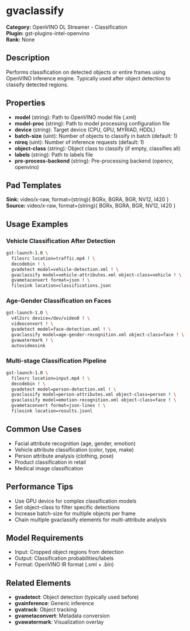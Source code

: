 # gvaclassify

**Category:** OpenVINO DL Streamer - Classification  
**Plugin:** gst-plugins-intel-openvino  
**Rank:** None  

## Description
Performs classification on detected objects or entire frames using OpenVINO inference engine. Typically used after object detection to classify detected regions.

## Properties
- **model** (string): Path to OpenVINO model file (.xml)
- **model-proc** (string): Path to model processing configuration file
- **device** (string): Target device (CPU, GPU, MYRIAD, HDDL)
- **batch-size** (uint): Number of objects to classify in batch (default: 1)
- **nireq** (uint): Number of inference requests (default: 1)
- **object-class** (string): Object class to classify (if empty, classifies all)
- **labels** (string): Path to labels file
- **pre-process-backend** (string): Pre-processing backend (opencv, openvino)

## Pad Templates
**Sink:** video/x-raw, format=(string){ BGRx, BGRA, BGR, NV12, I420 }  
**Source:** video/x-raw, format=(string){ BGRx, BGRA, BGR, NV12, I420 }

## Usage Examples

### Vehicle Classification After Detection
```bash
gst-launch-1.0 \
  filesrc location=traffic.mp4 ! \
  decodebin ! \
  gvadetect model=vehicle-detection.xml ! \
  gvaclassify model=vehicle-attributes.xml object-class=vehicle ! \
  gvametaconvert format=json ! \
  filesink location=classifications.json
```

### Age-Gender Classification on Faces
```bash
gst-launch-1.0 \
  v4l2src device=/dev/video0 ! \
  videoconvert ! \
  gvadetect model=face-detection.xml ! \
  gvaclassify model=age-gender-recognition.xml object-class=face ! \
  gvawatermark ! \
  autovideosink
```

### Multi-stage Classification Pipeline
```bash
gst-launch-1.0 \
  filesrc location=input.mp4 ! \
  decodebin ! \
  gvadetect model=person-detection.xml ! \
  gvaclassify model=person-attributes.xml object-class=person ! \
  gvaclassify model=emotion-recognition.xml object-class=face ! \
  gvametaconvert format=json-lines ! \
  filesink location=results.jsonl
```

## Common Use Cases
- Facial attribute recognition (age, gender, emotion)
- Vehicle attribute classification (color, type, make)
- Person attribute analysis (clothing, pose)
- Product classification in retail
- Medical image classification

## Performance Tips
- Use GPU device for complex classification models
- Set object-class to filter specific detections
- Increase batch-size for multiple objects per frame
- Chain multiple gvaclassify elements for multi-attribute analysis

## Model Requirements
- Input: Cropped object regions from detection
- Output: Classification probabilities/labels
- Format: OpenVINO IR format (.xml + .bin)

## Related Elements
- **gvadetect**: Object detection (typically used before)
- **gvainference**: Generic inference
- **gvatrack**: Object tracking
- **gvametaconvert**: Metadata conversion
- **gvawatermark**: Visualization overlay
